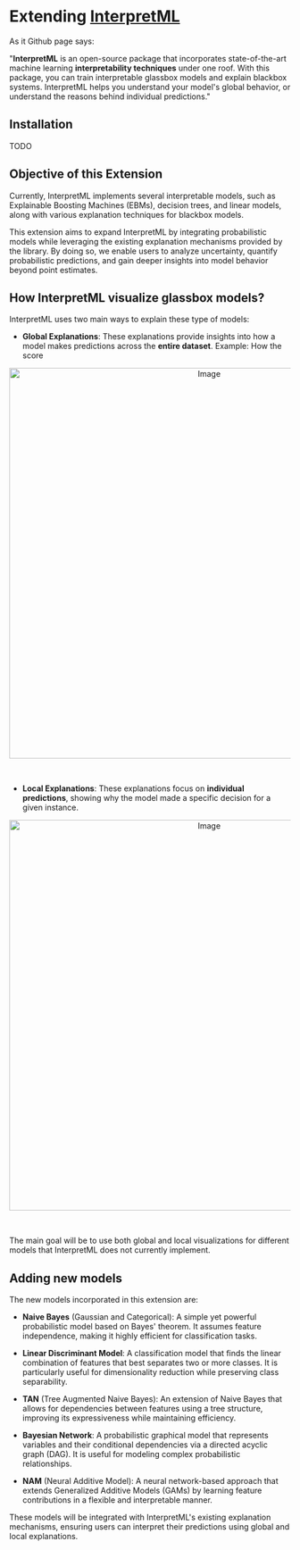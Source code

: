 # Extending [InterpretML](https://github.com/interpretml/interpret)

As it Github page says:

"**InterpretML** is an open-source package that incorporates state-of-the-art machine learning **interpretability techniques** under one roof. With this package, you can train interpretable glassbox models and explain blackbox systems. InterpretML helps you understand your model's global behavior, or understand the reasons behind individual predictions."

## Installation

TODO

## Objective of this Extension

Currently, InterpretML implements several interpretable models, such as Explainable Boosting Machines (EBMs), decision trees, and linear models, along with various explanation techniques for blackbox models.

This extension aims to expand InterpretML by integrating probabilistic models while leveraging the existing explanation mechanisms provided by the library. By doing so, we enable users to analyze uncertainty, quantify probabilistic predictions, and gain deeper insights into model behavior beyond point estimates.

## How InterpretML visualize glassbox models?

InterpretML uses two main ways to explain these type of models:

- **Global Explanations**: These explanations provide insights into how a model makes predictions across the **entire dataset**. Example: How the score 

<p align="center">
  <img width="700" align="center" alt="Image" src="https://github.com/user-attachments/assets/8891b574-9e1d-488c-afee-4caef393f98a" />
</p>

<br>

- **Local Explanations**: These explanations focus on **individual predictions**, showing why the model made a specific decision for a given instance.

<p align="center">
  <img width="700" align="center" alt="Image" src="https://github.com/user-attachments/assets/51e6264e-83a4-4690-8ebf-c687d2ede98a" />
</p>
<br>

The main goal will be to use both global and local visualizations for different models that InterpretML does not currently implement.

## Adding new models

The new models incorporated in this extension are:

- **Naive Bayes** (Gaussian and Categorical): A simple yet powerful probabilistic model based on Bayes' theorem. It assumes feature independence, making it highly efficient for classification tasks.

- **Linear Discriminant Model**: A classification model that finds the linear combination of features that best separates two or more classes. It is particularly useful for dimensionality reduction while preserving class separability.

- **TAN** (Tree Augmented Naive Bayes): An extension of Naive Bayes that allows for dependencies between features using a tree structure, improving its expressiveness while maintaining efficiency.

- **Bayesian Network**: A probabilistic graphical model that represents variables and their conditional dependencies via a directed acyclic graph (DAG). It is useful for modeling complex probabilistic relationships.

- **NAM** (Neural Additive Model): A neural network-based approach that extends Generalized Additive Models (GAMs) by learning feature contributions in a flexible and interpretable manner.

These models will be integrated with InterpretML's existing explanation mechanisms, ensuring users can interpret their predictions using global and local explanations.
